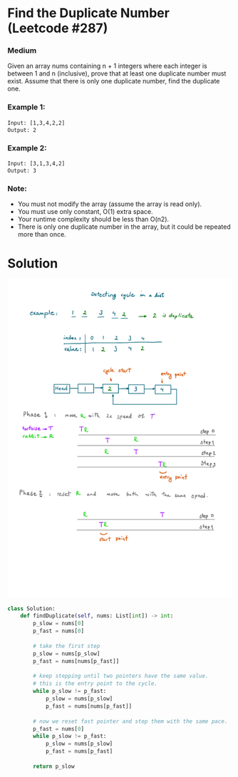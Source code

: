 Find the Duplicate Number (Leetcode #287)
===============================
### Medium

Given an array nums containing n + 1 integers where each integer is between 1 and n (inclusive), prove that at least one duplicate number must exist. Assume that there is only one duplicate number, find the duplicate one.

### Example 1:
```
Input: [1,3,4,2,2]
Output: 2
```

### Example 2:
```
Input: [3,1,3,4,2]
Output: 3
```

### Note:
+ You must not modify the array (assume the array is read only).
+ You must use only constant, O(1) extra space.
+ Your runtime complexity should be less than O(n2).
+ There is only one duplicate number in the array, but it could be repeated more than once.

Solution
========
![Explanation](images/image0007.png)

```python
class Solution:
    def findDuplicate(self, nums: List[int]) -> int:
        p_slow = nums[0]
        p_fast = nums[0]

        # take the first step
        p_slow = nums[p_slow]
        p_fast = nums[nums[p_fast]]

        # keep stepping until two pointers have the same value.
        # this is the entry point to the cycle.
        while p_slow != p_fast:
            p_slow = nums[p_slow]
            p_fast = nums[nums[p_fast]]

        # now we reset fast pointer and step them with the same pace.
        p_fast = nums[0]
        while p_slow != p_fast:
            p_slow = nums[p_slow]
            p_fast = nums[p_fast]

        return p_slow

```
